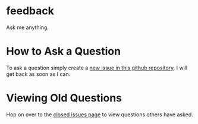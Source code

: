 feedback
========

Ask me anything.

How to Ask a Question
==================

To ask a question simply create a [new issue in this github repository](https://github.com/derektamsen/feedback/issues "new issue"). I will get back as soon as I can.

Viewing Old Questions
==================
Hop on over to the [closed issues page](https://github.com/derektamsen/feedback/issues?state=closed "closed issues") to view questions others have asked.
